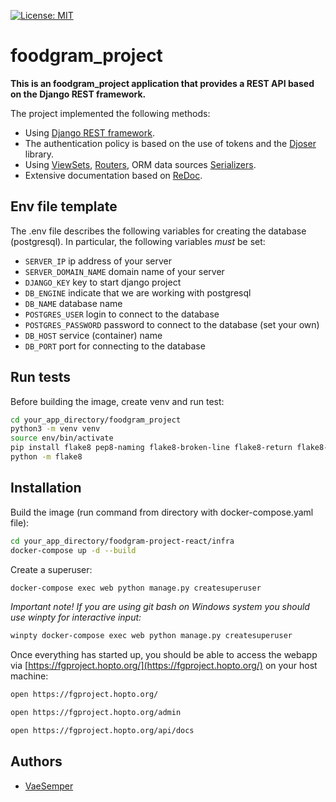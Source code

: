 [![License: MIT](https://img.shields.io/badge/License-MIT-yellow.svg)](https://opensource.org/licenses/MIT)


# foodgram_project

**This is an foodgram_project application that provides a REST API based on the
Django REST framework.**

The project implemented the following methods:

* Using [Django REST framework][drf].
* The authentication policy is based on the use of tokens and the [Djoser][djoser] library.
* Using [ViewSets][viewsets], [Routers][routers], ORM data sources [Serializers][serializers].
* Extensive documentation based on [ReDoc][redoc].

## Env file template

The .env file describes the following variables for creating the database
(postgresql). In particular, the following variables _must_ be set:

- `SERVER_IP` ip address of your server
- `SERVER_DOMAIN_NAME` domain name of your server
- `DJANGO_KEY` key to start django project
- `DB_ENGINE` indicate that we are working with postgresql
- `DB_NAME` database name
- `POSTGRES_USER` login to connect to the database
- `POSTGRES_PASSWORD` password to connect to the database (set your own)
- `DB_HOST` service (container) name
- `DB_PORT` port for connecting to the database

## Run tests

Before building the image, create venv and run test:

```bash
cd your_app_directory/foodgram_project
python3 -m venv venv
source env/bin/activate
pip install flake8 pep8-naming flake8-broken-line flake8-return flake8-isort
python -m flake8
```

## Installation

Build the image (run command from directory with docker-compose.yaml file):

```bash
cd your_app_directory/foodgram-project-react/infra
docker-compose up -d --build
```

Create a superuser:

```bash
docker-compose exec web python manage.py createsuperuser
```

_Important note! If you are using git bash on Windows system you should use winpty for interactive input:_

```bash
winpty docker-compose exec web python manage.py createsuperuser
```

Once everything has started up, you should be able to access the webapp via
[https://fgproject.hopto.org/](https://fgproject.hopto.org/) on your host machine:

```bash
open https://fgproject.hopto.org/
```

```bash
open https://fgproject.hopto.org/admin
```

```bash
open https://fgproject.hopto.org/api/docs
```

## Authors
- [VaeSemper](https://github.com/VaeSemper)


[//]: # (Link section not showing up when reading the README.)

[drf]: https://www.django-rest-framework.org/
[Djoser]: https://djoser.readthedocs.io/en/latest/index.html
[serializers]: https://www.django-rest-framework.org/api-guide/serializers/#modelserializer
[viewsets]: https://www.django-rest-framework.org/api-guide/viewsets/#viewsets
[routers]: https://www.django-rest-framework.org/api-guide/routers/
[redoc]: https://redocly.github.io/redoc/
